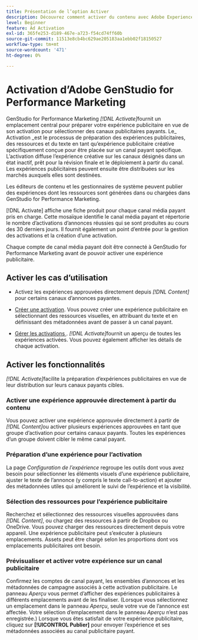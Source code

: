 ```yaml
---
title: Présentation de l’option Activer
description: Découvrez comment activer du contenu avec Adobe Experience Cloud et des applications tierces.
level: Beginner
feature: Ad Activation
exl-id: 365fe253-d189-467e-a723-f54cd74ff60b
source-git-commit: 11513e8cb4bc629ae205183aa1ebb02f18150527
workflow-type: tm+mt
source-wordcount: '471'
ht-degree: 0%

---
```


# Activation d’Adobe GenStudio for Performance Marketing

GenStudio for Performance Marketing _[!DNL Activate]_&#x200B;fournit un emplacement central pour préparer votre expérience publicitaire en vue de son activation pour sélectionner des canaux publicitaires payants. Le_ Activation _est le processus de préparation des expériences publicitaires, des ressources et du texte en tant qu’expérience publicitaire créative spécifiquement conçue pour être placée sur un canal payant spécifique. L’activation diffuse l’expérience créative sur les canaux désignés dans un état inactif, prêt pour la révision finale et le déploiement à partir du canal. Les expériences publicitaires peuvent ensuite être distribuées sur les marchés auxquels elles sont destinées.

Les éditeurs de contenu et les gestionnaires de système peuvent publier des expériences dont les ressources sont générées dans ou chargées dans GenStudio for Performance Marketing.

[!DNL Activate] affiche une fiche produit pour chaque canal média payant pris en charge. Cette mosaïque identifie le canal média payant et répertorie le nombre d’activations d’annonces réussies qui se sont produites au cours des 30 derniers jours. Il fournit également un point d’entrée pour la gestion des activations et la création d’une activation.

Chaque compte de canal média payant doit être connecté à GenStudio for Performance Marketing avant de pouvoir activer une expérience publicitaire.

## Activer les cas d’utilisation

* Activez les expériences approuvées directement depuis _[!DNL Content]_&#x200B;pour certains canaux d’annonces payantes.

* [Créer une activation](create-activation.md). Vous pouvez créer une expérience publicitaire en sélectionnant des ressources visuelles, en attribuant du texte et en définissant des métadonnées avant de passer à un canal payant.

* [ Gérer les activations ](manage-activations.md). _[!DNL Activate]_&#x200B;fournit un aperçu de toutes les expériences activées. Vous pouvez également afficher les détails de chaque activation.

## Activer les fonctionnalités

_[!DNL Activate]_&#x200B;facilite la préparation d’expériences publicitaires en vue de leur distribution sur leurs canaux payants cibles.

### Activer une expérience approuvée directement à partir du contenu

Vous pouvez activer une expérience approuvée directement à partir de _[!DNL Content]_&#x200B;ou activer plusieurs expériences approuvées en tant que groupe d’activation pour certains canaux payants. Toutes les expériences d’un groupe doivent cibler le même canal payant.

### Préparation d’une expérience pour l’activation

La page _Configuration de l’expérience_ regroupe les outils dont vous avez besoin pour sélectionner les éléments visuels d’une expérience publicitaire, ajuster le texte de l’annonce (y compris le texte call-to-action) et ajouter des métadonnées utiles qui améliorent le suivi de l’expérience et la visibilité.

### Sélection des ressources pour l’expérience publicitaire

Recherchez et sélectionnez des ressources visuelles approuvées dans _[!DNL Content]_, ou chargez des ressources à partir de Dropbox ou OneDrive. Vous pouvez charger des ressources directement depuis votre appareil. Une expérience publicitaire peut s’exécuter à plusieurs emplacements. Assets peut être chargé selon les proportions dont vos emplacements publicitaires ont besoin.

### Prévisualiser et activer votre expérience sur un canal publicitaire

Confirmez les comptes de canal payant, les ensembles d’annonces et les métadonnées de campagne associés à cette activation publicitaire. Le panneau _Aperçu_ vous permet d’afficher des expériences publicitaires à différents emplacements avant de les finaliser. (Lorsque vous sélectionnez un emplacement dans le panneau _Aperçu_, seule votre vue de l’annonce est affectée. Votre sélection d’emplacement dans le panneau _Aperçu_ n’est pas enregistrée.) Lorsque vous êtes satisfait de votre expérience publicitaire, cliquez sur **[!UICONTROL Publier]** pour envoyer l’expérience et ses métadonnées associées au canal publicitaire payant.
